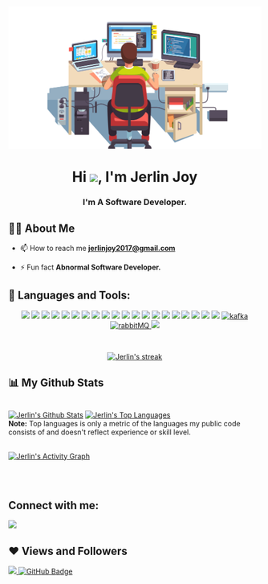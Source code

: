 <a href="#"><img align="center" width="auto" height="auto" src="https://github.com/Jerlinjoy46/Jerlinjoy46/blob/main/pngwing.com.png"/></a>

<h1 align="center">Hi <img src="https://raw.githubusercontent.com/MartinHeinz/MartinHeinz/master/wave.gif" width="30px">, I'm Jerlin Joy</h1>
<h3 align="center">I'm A Software Developer.</h3>


## 🙋‍♂️ About Me
- 📫 How to reach me **jerlinjoy2017@gmail.com**

- ⚡ Fun fact **Abnormal Software Developer.**

## 🚀 Languages and Tools:

<p align="center"> 
<img src="https://img.icons8.com/color/48/000000/javascript--v1.png"/>
<img src="https://img.icons8.com/fluency/48/000000/node-js.png"/>
<img src="https://img.icons8.com/ios/50/000000/express-js.png"/>
<img src="https://img.icons8.com/color/48/000000/python--v1.png"/>
<img src="https://img.icons8.com/color/48/000000/bash.png"/>
<img src="https://img.icons8.com/color/48/000000/typescript.png"/>
<img src="https://img.icons8.com/color/48/000000/react-native.png"/>
<img src="https://img.icons8.com/color/48/000000/graphql.png"/>
<img src="https://img.icons8.com/color/48/000000/amazon-web-services.png"/>
<img src="https://img.icons8.com/external-tal-revivo-color-tal-revivo/48/000000/external-postman-is-the-only-complete-api-development-environment-logo-color-tal-revivo.png"/>
<img src="https://img.icons8.com/color/48/000000/mongodb.png"/>
<img src="https://img.icons8.com/fluency/48/000000/mysql-logo.png"/>
<img src="https://img.icons8.com/color/48/000000/postgreesql.png"/>
<img src="https://img.icons8.com/color/48/000000/redis.png"/>
<img src="https://img.icons8.com/fluency/48/000000/docker.png"/>
<img src="https://img.icons8.com/color/48/000000/git.png"/>
<img src="https://img.icons8.com/fluency/48/000000/grafana.png"/>
<img src="https://img.icons8.com/color/48/000000/firebase.png"/>
<img src="https://img.icons8.com/external-tal-revivo-color-tal-revivo/48/000000/external-jest-can-collect-code-coverage-information-from-entire-projects-logo-color-tal-revivo.png"/>
<img src="https://img.icons8.com/external-tal-revivo-shadow-tal-revivo/48/000000/external-arch-linux-composed-of-nonfree-and-open-source-software-logo-shadow-tal-revivo.png"/>
 <a href="https://kafka.apache.org/" target="_blank" rel="noreferrer"> <img src="https://www.vectorlogo.zone/logos/apache_kafka/apache_kafka-icon.svg" alt="kafka" width="40" height="40"/> </a>
 <a href="https://www.rabbitmq.com" target="_blank" rel="noreferrer"> <img src="https://www.vectorlogo.zone/logos/rabbitmq/rabbitmq-icon.svg" alt="rabbitMQ" width="40" height="40"/> </a>
 <img src="https://img.icons8.com/external-tal-revivo-shadow-tal-revivo/48/000000/external-vim-a-highly-configurable-text-editor-for-efficiently-creating-and-changing-any-kind-of-text-logo-shadow-tal-revivo.png"/>
</p>
<!-- [![React Badge](https://img.shields.io/badge/-React-61DBFB?style=for-the-badge&labelColor=black&logo=react&logoColor=61DBFB)]
(#)[![Javascript Badge](https://img.shields.io/badge/-Javascript-F0DB4F?style=for-the-badge&labelColor=black&logo=javascript&logoColor=F0DB4F)]
(#) [![Typescript Badge](https://img.shields.io/badge/-Typescript-007acc?style=for-the-badge&labelColor=black&logo=typescript&logoColor=007acc)]
(#) [![Nodejs Badge](https://img.shields.io/badge/-Nodejs-3C873A?style=for-the-badge&labelColor=black&logo=node.js&logoColor=3C873A)]
(#)[![GraphQL Badge](https://img.shields.io/badge/-GraphQl-e535ab?style=for-the-badge&labelColor=black&logo=node.js&logoColor=e535ab)](#) -->
<br/>

<p align="center">
    <a href="https://github.com/Jerlinjoy46/github-readme-streak-stats">
        <img title="🔥 Get streak stats for your profile at git.io/streak-stats" alt="Jerlin's streak" src="https://github-readme-streak-stats.herokuapp.com/?user=jerlin-joy&theme=black-ice&hide_border=true&stroke=0000&background=060A0CD0"/>
    </a>
</p>

## 📊 My Github Stats

  <br/>
    <a href="https://github.com/Jerlinjoy46/github-readme-stats"><img alt="Jerlin's Github Stats" src="https://github-readme-stats.vercel.app/api?username=jerlin-joy&show_icons=true&count_private=true&theme=react&hide_border=true&bg_color=0D1117" /></a>
  <a href="https://github.com/jerlin-joy/github-readme-stats">
  <img alt="Jerlin's Top Languages" src="https://github-readme-stats.vercel.app/api/top-langs/?username=jerlin-joy&langs_count=8&count_private=true&layout=compact&theme=react&hide_border=true&bg_color=0D1117" /></a>
  <br/>
  <b>Note:</b> Top languages is only a metric of the languages my public code consists of and doesn't reflect experience or skill level.


<br/>
<br/>

<a href="https://github.com/jerlin-joy/github-readme-activity-graph"><img alt="Jerlin's Activity Graph" src="https://activity-graph.herokuapp.com/graph?username=jerlin-joy&bg_color=0D1117&color=5BCDEC&line=5BCDEC&point=FFFFFF&hide_border=true" /></a>

<br/>
<br/>

## Connect with me:
<p align="left">
<a href = "https://www.linkedin.com/in/jerlin-joy-110b991b3"><img src="https://img.icons8.com/fluent/48/000000/linkedin.png"/></a>
</p>

## ❤ Views and Followers
<a href="https://github.com/Meghna-DAS/github-profile-views-counter">
    <img src="https://komarev.com/ghpvc/?username=jerlin-joy">
</a>
<a href="https://github.com/Jerlinjoy46?tab=followers"><img src="https://img.shields.io/github/followers/jerlin-joy?label=Followers&style=social" alt="GitHub Badge"></a>
